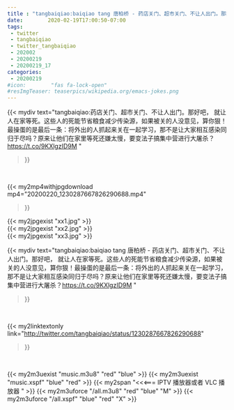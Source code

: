 ```yaml
---
title : "tangbaiqiao:baiqiao tang 唐柏桥 - 药店关门、超市关门、不让人出门。那好吧， 就让人在家等死。这些人的死能节省粮食减少传染源，如果被关的人没意见，算你狠！最操蛋的是最后一条：将外出的人抓起来关在一起学习，那不是让大家相互感染同归于尽吗？原来让他们在家里等死还嫌太慢，要变法子搞集中营进行大屠杀？https://t.co/9KXlgzID9M "
date:        2020-02-19T17:00:50-07:00
tags:
 - twitter
 - tangbaiqiao
 - twitter_tangbaiqiao
 - 202002
 - 20200219
 - 20200219_17
categories:
 - 20200219
#icon:        "fas fa-lock-open"
#resImgTeaser: teaserpics/wikipedia.org/emacs-jokes.png
---
```


{{< mydiv text="tangbaiqiao:药店关门、超市关门、不让人出门。那好吧， 就让人在家等死。这些人的死能节省粮食减少传染源，如果被关的人没意见，算你狠！最操蛋的是最后一条：将外出的人抓起来关在一起学习，那不是让大家相互感染同归于尽吗？原来让他们在家里等死还嫌太慢，要变法子搞集中营进行大屠杀？https://t.co/9KXlgzID9M "
>}}
<br>


{{< my2mp4withjpgdownload mp4="20200220_1230287667826290688.mp4"
>}}

{{< my2jpgexist "xx1.jpg" >}}<br>
{{< my2jpgexist "xx2.jpg" >}}<br>
{{< my2jpgexist "xx3.jpg" >}}<br>



{{< mydiv text="tangbaiqiao:baiqiao tang 唐柏桥 - 药店关门、超市关门、不让人出门。那好吧， 就让人在家等死。这些人的死能节省粮食减少传染源，如果被关的人没意见，算你狠！最操蛋的是最后一条：将外出的人抓起来关在一起学习，那不是让大家相互感染同归于尽吗？原来让他们在家里等死还嫌太慢，要变法子搞集中营进行大屠杀？https://t.co/9KXlgzID9M "
>}}
<br>

{{< my2linktextonly link="http://twitter.com/tangbaiqiao/status/1230287667826290688"
>}}


<br>

{{< my2m3uexist "music.m3u8" "red"  "blue" >}} {{< my2m3uexist "music.xspf" "blue" "red"  >}} {{< my2span "<<<=== IPTV 播放器或者 VLC 播放器 " >}} {{< my2m3uforce "/all.m3u8" "red"  "blue" "M" >}} {{< my2m3uforce "/all.xspf" "blue" "red"  "X" >}} 
